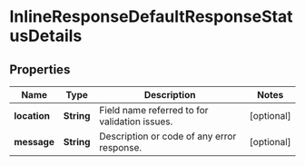 
# InlineResponseDefaultResponseStatusDetails

## Properties
Name | Type | Description | Notes
------------ | ------------- | ------------- | -------------
**location** | **String** | Field name referred to for validation issues. |  [optional]
**message** | **String** | Description or code of any error response. |  [optional]



